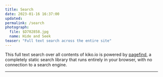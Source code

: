 ```yaml
---
title: Search
date: 2023-01-16 16:37:00
updated: 
permalink: /search
photograph:
  file: $D702858.jpg
  name: Hide and Seek
teaser: "Full text search across the entire site"
---
```


This full text search over all contents of kiko.io is powered by [pagefind](https://pagefind.app/), a completely static search library that runs entirely in your browser, with no connection to a search engine.

---
